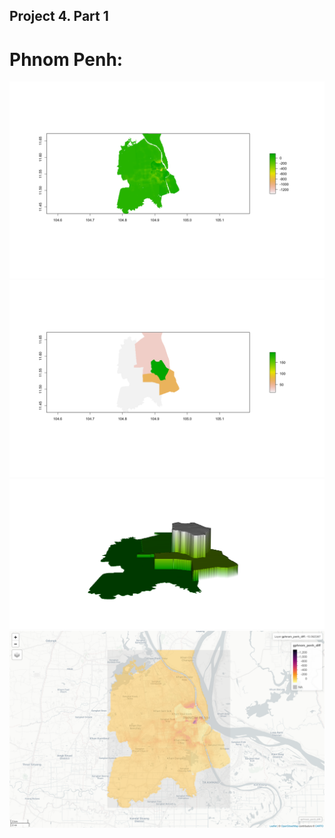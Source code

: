 ## Project 4. Part 1

# Phnom Penh:
![](https://raw.githubusercontent.com/dloumeau/data100repository/main/Screen%20Shot%202021-04-16%20at%209.00.10%20PM.png)
![](https://raw.githubusercontent.com/dloumeau/data100repository/main/Screen%20Shot%202021-04-16%20at%209.00.52%20PM.png)
![](https://raw.githubusercontent.com/dloumeau/data100repository/main/Screen%20Shot%202021-04-16%20at%209.01.39%20PM.png)
![](https://raw.githubusercontent.com/dloumeau/data100repository/main/Screen%20Shot%202021-04-16%20at%209.02.27%20PM.png)
